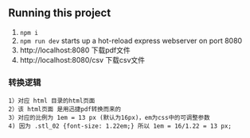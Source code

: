 ## Running this project

1. `npm i`
2. `npm run dev` starts up a hot-reload express webserver on port 8080
3. http://localhost:8080 下载pdf文件
4. http://localhost:8080/csv 下载csv文件

### 转换逻辑

    1）对应 html 目录的html页面
    2）该 html页面 是用迅捷pdf转换而来的
    3）对应的比例为 1em = 13 px (默认为16px)，em为css中的可调整参数
    4) 因为 .stl_02 {font-size: 1.22em;} 所以 1em = 16/1.22 = 13 px;

